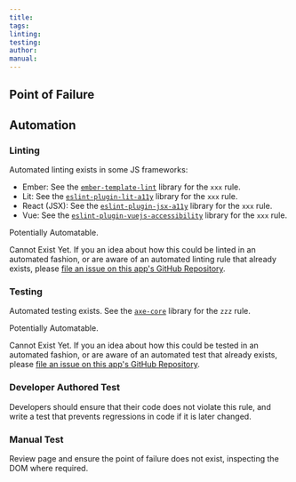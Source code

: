 ```yaml
---
title:
tags:
linting:
testing:
author:
manual:
---
```


## Point of Failure

<!-- Instructions: summarize the point of failure here. Then delete these instructions. -->

## Automation

### Linting

<!-- Instructions: 
1. Determine what information is valid of the three primary options: automation linting exists, potentially automatable, or cannot exist yet. 
2. If automated linting exists for at least one of the JS frameworks, replace `xxx` with the rule name. Remove any referenced linters that do not have a linting rule for the violation.
3. Remove the other primary options that are not valid.
4. If you want to add info about a JS lib/framework not mentioned here, that's fine; keep the bullet points sorted alphabetically. 
5. Finally, delete these instructions. -->

Automated linting exists in some JS frameworks:

* Ember: See the [`ember-template-lint`](https://github.com/ember-template-lint/ember-template-lint) library for the `xxx` rule.
* Lit: See the [`eslint-plugin-lit-a11y`](https://github.com/open-wc/open-wc/blob/master/docs/docs/linting/eslint-plugin-lit-a11y/) library for the `xxx` rule.
* React (JSX): See the [`eslint-plugin-jsx-a11y`](https://github.com/jsx-eslint/eslint-plugin-jsx-a11y) library for the `xxx` rule.
* Vue: See the [`eslint-plugin-vuejs-accessibility`](https://github.com/vue-a11y/eslint-plugin-vuejs-accessibility) library for the `xxx` rule.

Potentially Automatable.

Cannot Exist Yet. If you an idea about how this could be linted in an automated fashion, or are aware of an automated linting rule that already exists, please [file an issue on this app's GitHub Repository](https://github.com/MelSumner/a11y-automation/issues).

### Testing

<!-- Instructions: 
1. Update this section by determining which statement is factually accurate. Update that section if required.
2. Delete the other statements.
3. Delete these instructions. -->

Automated testing exists. See the [`axe-core`](https://github.com/dequelabs/axe-core) library for the `zzz` rule.

Potentially Automatable.

Cannot Exist Yet. If you an idea about how this could be tested in an automated fashion, or are aware of an automated test that already exists, please [file an issue on this app's GitHub Repository](https://github.com/MelSumner/a11y-automation/issues).

### Developer Authored Test

<!-- Instructions: Update this information to be more specific to the violation. Either way, delete these instructions. -->

Developers should ensure that their code does not violate this rule, and write a test that prevents regressions in code if it is later changed.

### Manual Test

<!-- Instructions: If you are able, update these manual test instructions with more details. Delete these instructions either way. -->

Review page and ensure the point of failure does not exist, inspecting the DOM where required.
